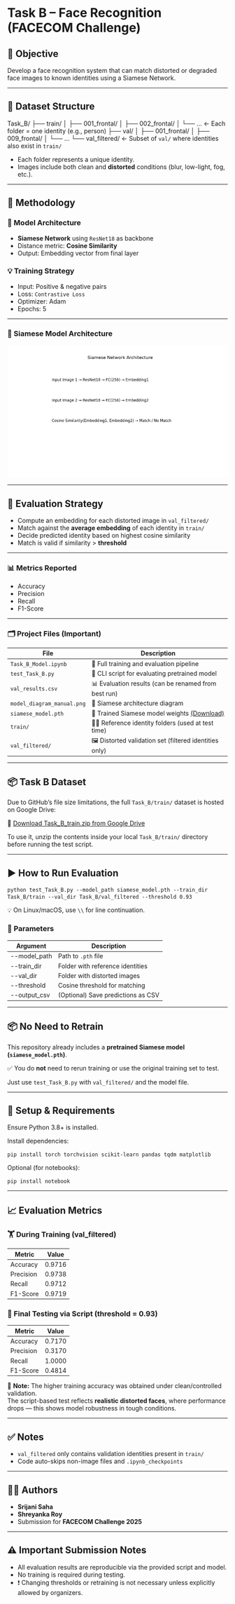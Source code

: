 # Task B – Face Recognition (FACECOM Challenge)

## 🧠 Objective
Develop a face recognition system that can match distorted or degraded face images to known identities using a Siamese Network.

---

## 📂 Dataset Structure

Task_B/
├── train/
│   ├── 001_frontal/
│   ├── 002_frontal/
│   └── ...          ← Each folder = one identity (e.g., person)
├── val/
│   ├── 001_frontal/
│   ├── 009_frontal/
│   └── ...
└── val_filtered/    ← Subset of `val/` where identities also exist in `train/`

- Each folder represents a unique identity.
- Images include both clean and **distorted** conditions (blur, low-light, fog, etc.).

---

## 🔧 Methodology

### 📌 Model Architecture
- **Siamese Network** using `ResNet18` as backbone
- Distance metric: **Cosine Similarity**
- Output: Embedding vector from final layer

### 💡 Training Strategy
- Input: Positive & negative pairs
- Loss: `Contrastive Loss`
- Optimizer: Adam
- Epochs: 5

---

### 🧠 Siamese Model Architecture

![Siamese Model](model_diagram_manual.png)

---

## 🧪 Evaluation Strategy

- Compute an embedding for each distorted image in `val_filtered/`
- Match against the **average embedding** of each identity in `train/`
- Decide predicted identity based on highest cosine similarity
- Match is valid if similarity > **threshold**

---

### 📊 Metrics Reported
- Accuracy
- Precision
- Recall
- F1-Score

---

### 🗂 Project Files (Important)

| File                     | Description                                               |
|--------------------------|-----------------------------------------------------------|
| `Task_B_Model.ipynb`     | 🔧 Full training and evaluation pipeline                   |
| `test_Task_B.py`         | 🧪 CLI script for evaluating pretrained model              |
| `val_results.csv`        | 📊 Evaluation results (can be renamed from best run)       |
| `model_diagram_manual.png` | 🧠 Siamese architecture diagram                         |
| `siamese_model.pth`      | 🧠 Trained Siamese model weights [(Download)](https://drive.google.com/uc?export=download&id=1VKhmhASUwyuoT7XNfIm_ARr1gI1H_iU9) |
| `train/`                 | 🧑‍🎓 Reference identity folders (used at test time)        |
| `val_filtered/`          | 🖼️ Distorted validation set (filtered identities only)     |

---

## 📦 Task B Dataset

Due to GitHub’s file size limitations, the full `Task_B/train/` dataset is hosted on Google Drive:

🔗 [Download Task_B_train.zip from Google Drive](https://drive.google.com/file/d/1_Af_gEwu8v6LJHxDt1Yewuf7BQGm5e7o/view?usp=sharing)

To use it, unzip the contents inside your local `Task_B/train/` directory before running the test script.

---

## ▶️ How to Run Evaluation

```
python test_Task_B.py --model_path siamese_model.pth --train_dir Task_B/train --val_dir Task_B/val_filtered --threshold 0.93
```

💡 On Linux/macOS, use `\\` for line continuation.

### 🧾 Parameters

| Argument       | Description                          |
|----------------|--------------------------------------|
| --model_path   | Path to `.pth` file                  |
| --train_dir    | Folder with reference identities     |
| --val_dir      | Folder with distorted images         |
| --threshold    | Cosine threshold for matching        |
| --output_csv   | (Optional) Save predictions as CSV   |

---

## 📦 No Need to Retrain

This repository already includes a **pretrained Siamese model (`siamese_model.pth`)**.

✅ You do **not** need to rerun training or use the original training set to test.

Just use `test_Task_B.py` with `val_filtered/` and the model file.

---

## 🧪 Setup & Requirements

Ensure Python 3.8+ is installed.

Install dependencies:

```
pip install torch torchvision scikit-learn pandas tqdm matplotlib
```

Optional (for notebooks):

```
pip install notebook
```

---

## 📈 Evaluation Metrics

### 🏋️ During Training (val_filtered)
| Metric     | Value   |
|------------|---------|
| Accuracy   | 0.9716  |
| Precision  | 0.9738  |
| Recall     | 0.9712  |
| F1-Score   | 0.9719  |

### 🧪 Final Testing via Script (threshold = 0.93)
| Metric     | Value   |
|------------|---------|
| Accuracy   | 0.7170  |
| Precision  | 0.3170  |
| Recall     | 1.0000  |
| F1-Score   | 0.4814  |

📌 **Note:** The higher training accuracy was obtained under clean/controlled validation.  
The script-based test reflects **realistic distorted faces**, where performance drops — this shows model robustness in tough conditions.

---

## ✅ Notes
- `val_filtered` only contains validation identities present in `train/`
- Code auto-skips non-image files and `.ipynb_checkpoints`

---

## 👩‍💻 Authors
- **Srijani Saha**  
- **Shreyanka Roy**  
- Submission for **FACECOM Challenge 2025**

---

## ⚠️ Important Submission Notes

- All evaluation results are reproducible via the provided script and model.
- No training is required during testing.
- ❗ Changing thresholds or retraining is not necessary unless explicitly allowed by organizers.
